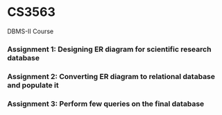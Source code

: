 # CS3563
DBMS-II Course

### Assignment 1: Designing ER diagram for scientific research database
### Assignment 2: Converting ER diagram to relational database and populate it 
### Assignment 3: Perform few queries on the final database
